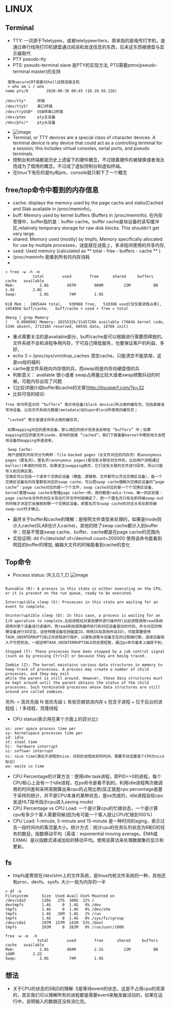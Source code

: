 # LINUX 
## Terminal
* TTY: 一词源于Teletypes，或者teletypewriters，原来指的是电传打字机，是通过串行线用打印机键盘通过阅读和发送信息的东西，后来这东西被键盘与显示器取代
* PTY pseudo-tty
* PTS: pseudo-terminal slave 是PTY的实现方法, PTS需要ptmx(pseudo-terminal master)的支持
```
 使用secureCRT或者XShell远程连接主机
 > who am i / who
name pts/0        2020-08-30 00:45 (10.10.50.126)
```
```
/dev/tty*     终端
/dev/ttyS*    串口终端
/dev/ttyUSB*  USB转串口终端
/dev/ptmx     pty主设备
/dev/pts/*    pty从设备
```
* ![image](./assets/tty-system-rel.png)
* Terminal, or TTY devices are a special class of character devices. A terminal device is any device that could act as a controlling terminal for a session; this includes virtual consoles, serial ports, and pseudo terminals.
* 控制台和终端都是历史上遗留下的硬件概念，不过随着硬件的被替换或者淘汰而成为了借用的概念。不过成了虚拟控制台和虚拟终端。
* 在linux下有形的是tty和pts，console就只剩下了一个概念

## free/top命令中看到的内存信息
* cache: displays the memory used by the page cache and slabs(Cached and Slab available in /proc/meminfo)。
* buff:  Memory used by kernel buffers (Buffers in /proc/meminfo). 在内存管理中，buffer指的是：buffer cache。buffer cache是块设备的读写缓冲区,relatively temporary storage for raw disk blocks. This shouldn't get very large. 
* shared: Memory used (mostly) by tmpfs, Memory specifically allocated for use by multiple processes，谜底就在谜面上，多进程间使用的共享内存,
* used: Used memory (calculated as ** total - free - buffers - cache ** )
* /proc/meminfo 能看到所有的内存消耗
*
```
> free -w -h -m 
            total        used        free      shared     buffers       cache   available
Mem:           2.8G        497M        909M         22M          0B        1.4G        2.0G
Swap:          2.0G         74M        1.9G

KiB Mem :  2895444 total,   930988 free,   510388 used[仅仅是进程占用],  1454068 buff/cache,   buff/cache + used + free = total

dmesg | grep Memory
[    0.000000] Memory: 2025532k/3145728k available (7664k kernel code, 524k absent, 271316k reserved, 6055k data, 1876k init)
```
* 重点需要关注的是available部分，buff/cache是可以根据进行需要而释放的，文件系统不会和进程争用内存，宁可自己降低服务，也要保证客户的利益，多好。
* echo 3 > /proc/sys/vm/drop_caches 清空cache，只能清空不能禁用，这是os给的福利
* cache是文件系统向内存借的兵，而swap则是内存向硬盘借的兵
* 判断意义： available 很小或者 swap占用量比较大或者swap频繁抖动的时候，可能内存出现了问题
* ![比较详细介绍buffer和cache的文章]http://linuxperf.com/?p=32
* 比较可信的结论:
```
free 命令所显示的 “buffers” 表示块设备(block device)所占用的缓存页，包括直接读写块设备、以及文件系统元数据(metadata)如SuperBlock所使用的缓存页；

 “cached” 表示普通文件所占用的缓存页。

 如果mapping对应的是块设备，那么相应的统计信息会反映在 “buffers” 中；如果mapping对应的是文件inode，影响的就是 “cached”。我们下面看看kernel中哪些地方会把块设备的mapping传递进来。

 Swap Cache: 
 用户进程的内存页分为两种：file-backed pages（与文件对应的内存页）和anonymous pages（匿名页）。匿名页(anonymous pages)是没有关联任何文件的，比如用户进程通过malloc()申请的内存页，如果发生swapping换页，它们没有关联的文件进行回写，所以只能写入到交换区里。
交换区可以包括一个或多个交换区设备（裸盘、逻辑卷、文件都可以充当交换区设备），每一个交换区设备在内存里都有对应的swap cache，可以把swap cache理解为交换区设备的”page cache”：page cache对应的是一个个文件，swap cache对应的是一个个交换区设备，kernel管理swap cache与管理page cache一样，用的都是radix-tree，唯一的区别是：page cache与文件的对应关系在打开文件时就确定了，而一个匿名页只有在即将被swap-out的时候才决定它会被放到哪一个交换区设备，即匿名页与swap cache的对应关系在即将被swap-out时才确立。
```
* 最终关于buffer和cache的理解：是按照文件类型来处理的，如果是inode则计入cache(SLAB也计入cache)，其他的除了swap cache都计入到buffer中；但是不管是swap cache、buffer、cache都是在page cache的范围内
* 实验证明: dd if=/dev/sda1 of=/dev/null count=200000 使用该命令能看到明显的buffer的增加, 编辑大文件的时候能看到cache的变化

## Top命令
* Process status: [R,S,D,T,Z]
![image](./assets/QeLdb.png)
```

Runnable (R): A process in this state is either executing on the CPU, or it is present on the run queue, ready to be executed.

Interruptible sleep (S): Processes in this state are waiting for an event to complete.

Uninterruptible sleep (D): In this case, a process is waiting for an I/O operation to complete.比如进程在对某些硬件进行操作时(比如进程调用read系统调用对某个设备进行读操作，而read系统调用最终执行到对应设备驱动的代码，并与对应的物理设备进行IO交互，这些物理设备包括磁盘IO，网络IO及其他外设IO)，可能需要使用TASK_UNINTERRUPTIBLE对进程进行保护，以避免进程与设备交互的过程被打断，造成设备陷入不可控状态。一般这种TASK_UNINTERRUPTIBLE状态很短暂，通过ps命令基本上捕捉不到。

Stopped (T): These processes have been stopped by a job control signal (such as by pressing Ctrl+Z) or because they are being traced.

Zombie (Z): The kernel maintains various data structures in memory to keep track of processes. A process may create a number of child processes, and they may exit 
while the parent is still around. However, these data structures must be kept around until the parent obtains the status of the child processes. Such terminated processes whose data structures are still around are called zombies.
```
另外:
	<    高优先级
    N    低优先级
    L    有些页被锁进内存
    s    包含子进程
    +    位于后台的进程组；
    l    多线程，克隆线程
* CPU status(表示用在某个方面上的百分比):
```
us: user space process time per
sy: kernelspace processes time per 
id: idle
st: steal time
hi:  hardware interrupt
si: softwar interrupt
ni: nice time(类似于进程的nice，对别的进程友好的时间，需要手动设置某个CPU为nice标记)
wa: waite io time
```

* CPU Percentage的计算方法：使用idle task进程，即PID==0的进程，每个CPU核心上会有一个idle进程，在ps命令是看不到的。利用idle进程两次被调用的时间差和采样周期算出来cpu的占用比例(反正就是cpu percentage是基于采样的统计，并不是CPU本身的某种状态，是os完成的，idle进程会给cpu发送HLT指令指示cpu进入saving mode)
* CPU Percentage vs CPU Load: 一个是计算cpu的忙碌状态，一个是计算cpu有多少个客人需要伺候(因为有可能一个客人就让CPU忙碌到100%)
* CPU Load: 1-minute, 5-minute and 15-minute 是一种时间的aging，表示过去一段时间内的客流量大小。统计方式：统计cpu的任务队列状态为R和D的任务的数目。指数移动平均（英语：exponential moving average，EMA或EXMA）是以指数式递减加权的移动平均。使用该算法来处理数据集的显示和更新。

## fs
* tmpfs是寄居在/dev/shm上的文件系统，是linux内核文件系统的一种，其他还有proc、devfs、sysfs. 大小一般为内存的一半
```
> df -h 
Filesystem      Size  Used Avail Use% Mounted on
/dev/sda3       126G   27G  100G  22% /
devtmpfs        1.4G     0  1.4G   0% /dev
tmpfs           1.4G     0  1.4G   0% /dev/shm
tmpfs           1.4G   26M  1.4G   2% /run
tmpfs           1.4G     0  1.4G   0% /sys/fs/cgroup
/dev/sda1       297M  157M  141M  53% /boot
tmpfs           283M     0  283M   0% /run/user/1000

free -w -m  -h
              total        used        free      shared     buffers       cache   available
Mem:           2.8G        404M        2.2G         22M          0B        148M        2.2G
Swap:          2.0G         74M        1.9G
```
## 想法
* 关于CPU的状态的S和D的理解: S是等待event的状态，这是不占用cpu的资源的，其实我们可以理解所有的进程都是需要event来触发器活动的，如果在运行中，说明输入的数据还没有消化完。
